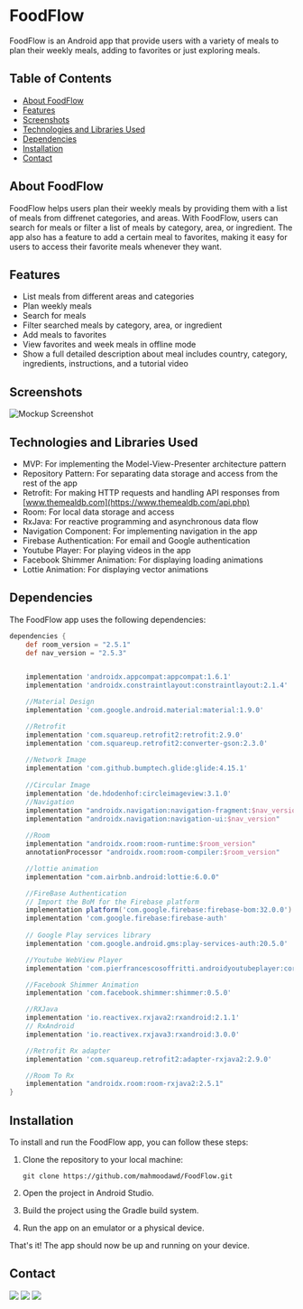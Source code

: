 # FoodFlow
FoodFlow is an Android app that provide users with a variety of meals to plan their weekly meals, adding to favorites or just exploring meals.


## Table of Contents

- [About FoodFlow](#about-foodflow)
- [Features](#features)
- [Screenshots](#screenshots)
- [Technologies and Libraries Used](#technologies-and-libraries-used)
- [Dependencies](#dependencies)
- [Installation](#installation)
- [Contact](#contact)

## About FoodFlow

FoodFlow helps users plan their weekly meals by providing them with a list of meals from diffrenet  categories, and areas. With FoodFlow, users can search for meals or filter a list of meals by category, area, or ingredient. The app also has a feature to add a certain meal to favorites, making it easy for users to access their favorite meals whenever they want.
## Features
- List meals from different areas and categories
- Plan weekly meals
- Search for meals
- Filter searched meals by category, area, or ingredient
- Add meals to favorites
- View favorites and week meals in offline mode
- Show a full detailed description about meal includes country, category, ingredients, instructions, and a tutorial video

## Screenshots
![Mockup Screenshot](./foodFlow-ScreenShots.png)



## Technologies and Libraries Used

- MVP: For implementing the Model-View-Presenter architecture pattern
- Repository Pattern: For separating data storage and access from the rest of the app
- Retrofit: For making HTTP requests and handling API responses from [www.themealdb.com](https://www.themealdb.com/api.php)
- Room: For local data storage and access
- RxJava: For reactive programming and asynchronous data flow
- Navigation Component: For implementing navigation in the app
- Firebase Authentication: For email and Google authentication
- Youtube Player: For playing videos in the app
- Facebook Shimmer Animation: For displaying loading animations
- Lottie Animation: For displaying vector animations

## Dependencies

The FoodFlow app uses the following dependencies:

```groovy
dependencies {
    def room_version = "2.5.1"
    def nav_version = "2.5.3"


    implementation 'androidx.appcompat:appcompat:1.6.1'
    implementation 'androidx.constraintlayout:constraintlayout:2.1.4'

    //Material Design
    implementation 'com.google.android.material:material:1.9.0'

    //Retrofit
    implementation 'com.squareup.retrofit2:retrofit:2.9.0'
    implementation 'com.squareup.retrofit2:converter-gson:2.3.0'
    
    //Network Image
    implementation 'com.github.bumptech.glide:glide:4.15.1'
    
    //Circular Image
    implementation 'de.hdodenhof:circleimageview:3.1.0'
    //Navigation
    implementation "androidx.navigation:navigation-fragment:$nav_version"
    implementation "androidx.navigation:navigation-ui:$nav_version"
    
    //Room
    implementation "androidx.room:room-runtime:$room_version"
    annotationProcessor "androidx.room:room-compiler:$room_version"

    //lottie animation
    implementation "com.airbnb.android:lottie:6.0.0"

    //FireBase Authentication
    // Import the BoM for the Firebase platform
    implementation platform('com.google.firebase:firebase-bom:32.0.0')
    implementation 'com.google.firebase:firebase-auth'
    
    // Google Play services library
    implementation 'com.google.android.gms:play-services-auth:20.5.0'

    //Youtube WebView Player
    implementation 'com.pierfrancescosoffritti.androidyoutubeplayer:core:12.0.0'

    //Facebook Shimmer Animation
    implementation 'com.facebook.shimmer:shimmer:0.5.0'

    //RXJava
    implementation 'io.reactivex.rxjava2:rxandroid:2.1.1'
    // RxAndroid
    implementation 'io.reactivex.rxjava3:rxandroid:3.0.0'

    //Retrofit Rx adapter
    implementation 'com.squareup.retrofit2:adapter-rxjava2:2.9.0'

    //Room To Rx
    implementation "androidx.room:room-rxjava2:2.5.1"
}
```
## Installation

To install and run the FoodFlow app, you can follow these steps:

1. Clone the repository to your local machine:
  
   ```
   git clone https://github.com/mahmoodawd/FoodFlow.git
   ```
2. Open the project in Android Studio.
3. Build the project using the Gradle build system.
4. Run the app on an emulator or a physical device.

That's it! The app should now be up and running on your device.

## Contact
<p align="left"> <a href="https://www.linkedin.com/in/mahmoodawd" target="_blank"><img src="https://img.shields.io/badge/linkedin-%230177B5?style=plastic&logo=linkedin&logoColor=white"/></a> <a href="mailto:mahmooodawd@gmail.com"><img src="https://img.shields.io/badge/gmail-%23FF0000?style=plastic&logo=gmail&logoColor=white"/></a> <a href="https://wa.me/+201141680631" target="_blank"><img src="https://img.shields.io/badge/whatsapp-%25FFA200?style=plastic&logo=whatsapp&logoColor=white"/></a> </p>
 
